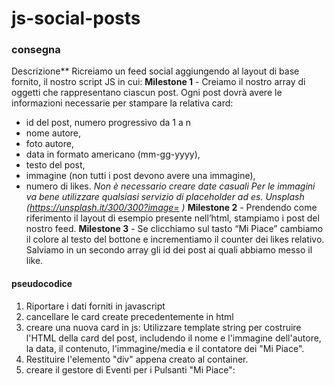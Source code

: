 # js-social-posts

### consegna
Descrizione**
Ricreiamo un feed social aggiungendo al layout di base fornito, il nostro script JS in cui:
**Milestone 1** - Creiamo il nostro array di oggetti che rappresentano ciascun post.
Ogni post dovrà avere le informazioni necessarie per stampare la relativa card:
- id del post, numero progressivo da 1 a n
- nome autore,
- foto autore,
- data in formato americano (mm-gg-yyyy),
- testo del post,
- immagine (non tutti i post devono avere una immagine),
- numero di likes.
*Non è necessario creare date casuali*
*Per le immagini va bene utilizzare qualsiasi servizio di placeholder ad es. Unsplash (https://unsplash.it/300/300?image= <id> )*
**Milestone 2** - Prendendo come riferimento il layout di esempio presente nell’html, stampiamo i post del nostro feed.
**Milestone 3** - Se clicchiamo sul tasto “Mi Piace” cambiamo il colore al testo del bottone e incrementiamo il counter dei likes relativo.
Salviamo in un secondo array gli id dei post ai quali abbiamo messo il like.


#### pseudocodice

1. Riportare i dati forniti in javascript
2. cancellare le card create precedentemente in html
3. creare una nuova card in js: Utilizzare template string per costruire l'HTML della card del post, includendo il nome e l'immagine dell'autore, la data, il contenuto, l'immagine/media e il contatore dei "Mi Piace".
4. Restituire l'elemento "div" appena creato al container.
5. creare il gestore di Eventi per i Pulsanti "Mi Piace": 